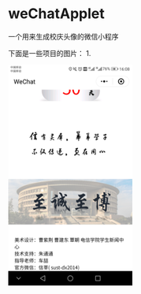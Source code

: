 # weChatApplet
一个用来生成校庆头像的微信小程序

下面是一些项目的图片：
1.

<img src="https://github.com/AC-greener/weChatApplet/blob/master/imgs/Screenshot_20180507-160836.png" width=50% height=50% />

